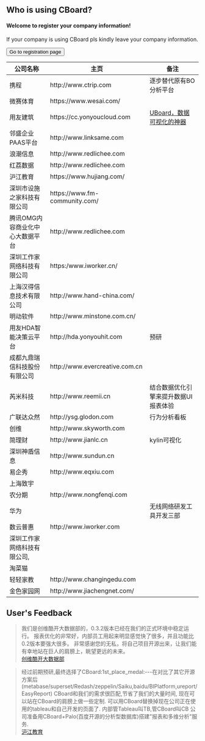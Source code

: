 ## Who is using CBoard?
<div class="bs-callout bs-callout-info" id="callout-focus-demo">
    <h4>Welcome to register your company information!</h4>
    <p>If your company is using CBoard pls kindly leave your company information.</p>
    <a href="https://github.com/yzhang921/CBoard/issues/122"><button type="button" class="btn btn-primary btn-sm"><i class="fa fa-mail-forward"></i> Go to registration page </button></a>
</div>

<table class="table">
    <thead>
    <tr>
        <th>公司名称</th>
        <th>主页</th>
        <th>备注</th>
    </tr>
    </thead>
    <tbody>
    <tr class="success">
        <td>携程</td>
        <td>http://www.ctrip.com</td>
        <td>逐步替代原有BO分析平台</td>
    </tr>
    <tr>
        <td>微赛体育</td>
        <td>https://www.wesai.com/</td>
        <td></td>
    </tr>
    <tr class="success">
        <td>用友建筑</td>
        <td>https://cc.yonyoucloud.com</td>
        <td>
            <a href="https://www.jianshu.com/p/f16114e93638?utm_campaign=haruki&utm_content=note&utm_medium=reader_share&utm_source=weixin&from=timeline&isappinstalled=0">UBoard，数据可视化的神器</a>
        </td>
    </tr>
    <tr>
        <td>邻盛企业PAAS平台</td>
        <td>http://www.linksame.com</td>
        <td></td>
    </tr>
    <tr class="success">
        <td>浪潮信息</td>
        <td>http://www.redlichee.com</td>
        <td></td>
    </tr>
    <tr>
        <td>红荔数据</td>
        <td>http://www.redlichee.com</td>
        <td></td>
    </tr>
    <tr class="success">
        <td>沪江教育</td>
        <td>https://www.hujiang.com/</td>
        <td></td>
    </tr>
    <tr>
        <td>深圳市设施之家科技有限公司</td>
        <td>https://www.fm-community.com/</td>
        <td></td>
    </tr>
    <tr class="success">
        <td>腾讯OMG内容商业化中心大数据平台</td>
        <td>http://www.redlichee.com</td>
        <td></td>
    </tr>
    <tr>
        <td>深圳工作家网络科技有限公司</td>
        <td>https:/www.iworker.cn/</td>
        <td></td>
    </tr>
    <tr class="success">
        <td>上海汉得信息技术有限公司</td>
        <td>http://www.hand-china.com/</td>
        <td></td>
    </tr>
    <tr>
        <td>明动软件</td>
        <td>http://www.minstone.com.cn/</td>
        <td></td>
    </tr>
    <tr>
        <td>用友HDA智能决策云平台</td>
        <td>http://hda.yonyouhit.com</td>
        <td>预研</td>
    </tr>
    <tr>
        <td>成都九鼎瑞信科技股份有限公司</td>
        <td>http://www.evercreative.com.cn</td>
        <td></td>
    </tr>
    <tr>
        <td>芮米科技</td>
        <td>http://www.reemii.cn</td>
        <td>结合数据优化引擎来提升数据UI报表体验</td>
    </tr>
    <tr>
        <td>广联达众然</td>
        <td>http://ysg.glodon.com</td>
        <td>行为分析看板</td>
    </tr>
    <tr class="success">
        <td>创维</td>
        <td>http://www.skyworth.com</td>
        <td></td>
    </tr>
    <tr>
        <td>简理财</td>
        <td>http://www.jianlc.cn</td>
        <td>kylin可视化</td>
    </tr>
    <tr>
        <td>深圳神盾信息</td>
        <td>http://www.sundun.cn</td>
        <td></td>
    </tr>
    <tr>
        <td>易企秀</td>
        <td>http://www.eqxiu.com</td>
        <td></td>
    </tr>
    <tr class="success">
        <td>上海致宇</td>
        <td></td>
        <td></td>
    </tr>
    <tr>
        <td>农分期</td>
        <td>http://www.nongfenqi.com</td>
        <td></td>
    </tr>
    <tr class="success">
        <td>华为</td>
        <td></td>
        <td>无线网络研发工具开发三部</td>
    </tr>
    <tr>
        <td>数云普惠</td>
        <td>http://www.iworker.com</td>
        <td></td>
    </tr>
    <tr>
        <td>深圳工作家网络科技有限公司,</td>
        <td></td>
        <td></td>
    </tr>
    <tr>
        <td>淘菜猫</td>
        <td></td>
        <td></td>
    </tr>
    <tr class="success">
        <td>轻轻家教</td>
        <td>http://www.changingedu.com</td>
        <td></td>
    </tr>
    <tr>
        <td>金色家园网</td>
        <td>http://www.jiachengnet.com/</td>
        <td></td>
    </tr>
    </tbody>
</table>

## User's Feedback
<blockquote>
我们是创维酷开大数据部的，0.3.2版本已经在我们的正式环境中稳定运行。
报表优化的非常好，内部员工用起来明显感觉快了很多，并且功能比0.2版本要强大很多。
非常感谢您的无私，将自己项目开源出来，让我们能有幸地站在巨人的肩膀上，眺望更远的未来。
  <footer><a href="https://github.com/yzhang921/CBoard/issues/122#issuecomment-309935668">创维酷开大数据部</a></footer>
</blockquote>


<blockquote>
经过前期预研,最终选择了CBoard:1st_place_medal:---在对比了其它开源方案后(metabase/superset/Redash/zeppelin/Saiku,baidu/BIPlatform,ureport/EasyReport)
CBoard和我们的需求很匹配,节省了我们的大量时间, 现在可以站在CBoard的肩膀上做一些定制.
可以用CBoard替换掉现在公司正在使用的tableau和自己开发的页面了. 内部管Tableau叫TB,管CBoard叫CB
公司准备用CBoard+Palo(百度开源的分析型数据库)搭建"报表和多维分析"服务.
<footer><a href="https://github.com/yzhang921/CBoard/issues/122#issuecomment-343087697">沪江教育</a></footer>
</blockquote>


